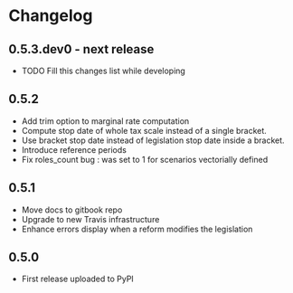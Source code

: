 # Changelog

## 0.5.3.dev0 - next release

* TODO Fill this changes list while developing

## 0.5.2

* Add trim option to marginal rate computation
* Compute stop date of whole tax scale instead of a single bracket.
* Use bracket stop date instead of legislation stop date inside a bracket.
* Introduce reference periods
* Fix roles_count bug : was set to 1 for scenarios vectorially defined

## 0.5.1

* Move docs to gitbook repo
* Upgrade to new Travis infrastructure
* Enhance errors display when a reform modifies the legislation

## 0.5.0

* First release uploaded to PyPI
